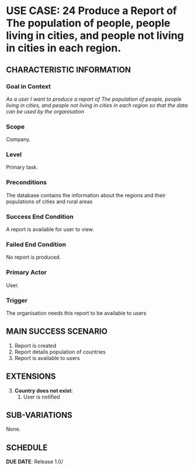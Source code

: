 # USE CASE: 24 Produce a Report of The population of people, people living in cities, and people not living in cities in each region.


## CHARACTERISTIC INFORMATION

### Goal in Context

*As a user I want to produce a report of The population of people, people living in cities, and people not living in cities in each region so that the data can be used by the organisation*

### Scope

Company.

### Level

Primary task.

### Preconditions

The database contains the information about the regions and their populations of cities and rural areas

### Success End Condition

A report is available for user to view.

### Failed End Condition

No report is produced.

### Primary Actor

User.

### Trigger

The organisation needs this report to be available to users

## MAIN SUCCESS SCENARIO

1. Report is created
2. Report details population of countries
3. Report is available to users

## EXTENSIONS

3. **Country does not exist**:
    1. User is notified

## SUB-VARIATIONS

None.

## SCHEDULE

**DUE DATE**: Release 1.0/